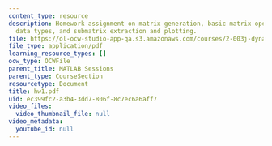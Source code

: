 ```yaml
---
content_type: resource
description: Homework assignment on matrix generation, basic matrix operations, understanding
  data types, and submatrix extraction and plotting.
file: https://ol-ocw-studio-app-qa.s3.amazonaws.com/courses/2-003j-dynamics-and-control-i-fall-2007/ec399fc2a3b43dd7806f8c7ec6a6aff7_hw1.pdf
file_type: application/pdf
learning_resource_types: []
ocw_type: OCWFile
parent_title: MATLAB Sessions
parent_type: CourseSection
resourcetype: Document
title: hw1.pdf
uid: ec399fc2-a3b4-3dd7-806f-8c7ec6a6aff7
video_files:
  video_thumbnail_file: null
video_metadata:
  youtube_id: null
---
```

